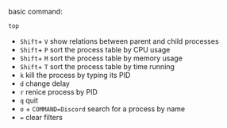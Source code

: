basic command:
```bash
top
```

- `Shift`+ `V` show relations between parent and child processes
- `Shift`+ `P`  sort the process table by CPU usage
- `Shift`+ `M`  sort the process table by memory usage
- `Shift`+ `T`  sort the process table by time running
- `k` kill the process by typing its PID
- `d` change delay
- `r` renice process by PID
- `q` quit
- `o` + `COMMAND=Discord` search for a process by name
- `=` clear filters